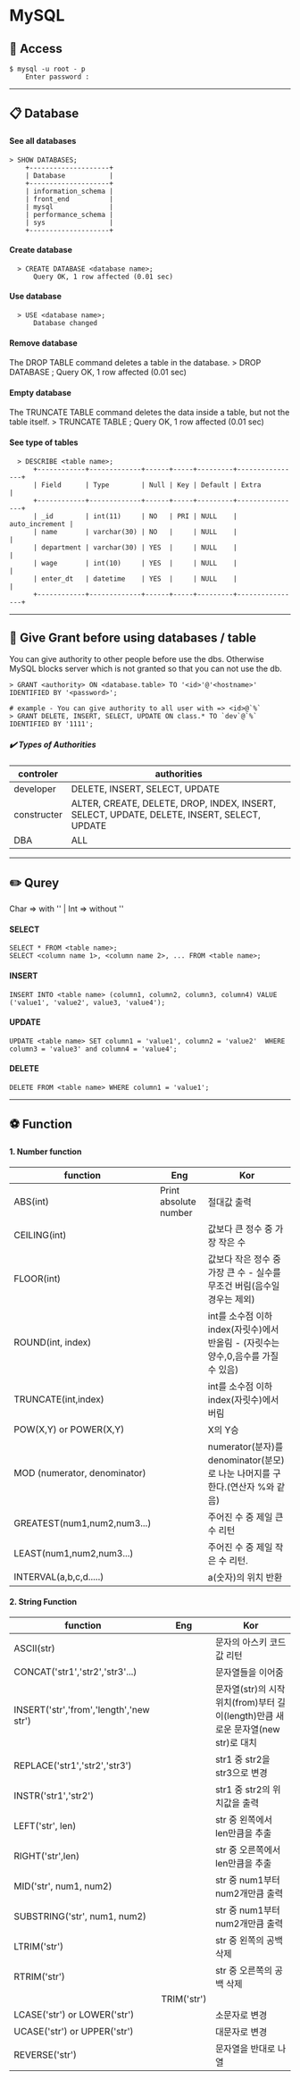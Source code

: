 # MySQL

## 🚪 Access
    $ mysql -u root - p
        Enter password : 
        
---------------------------

## 📋 Database
  #### See all databases
    > SHOW DATABASES;    
        +--------------------+
        | Database           |
        +--------------------+
        | information_schema |
        | front_end          |
        | mysql              |
        | performance_schema |
        | sys                |
        +--------------------+

  #### Create database
      > CREATE DATABASE <database name>;
          Query OK, 1 row affected (0.01 sec)

  #### Use database
      > USE <database name>;
          Database changed

  #### Remove database
  The DROP TABLE command deletes a table in the database.
      > DROP DATABASE <database name>;
          Query OK, 1 row affected (0.01 sec)
          
  #### Empty database
  The TRUNCATE TABLE command deletes the data inside a table, but not the table itself.
      > TRUNCATE TABLE <database name>;
          Query OK, 1 row affected (0.01 sec)

  #### See type of tables
      > DESCRIBE <table name>;
          +------------+-------------+------+-----+---------+----------------+
          | Field      | Type        | Null | Key | Default | Extra          |
          +------------+-------------+------+-----+---------+----------------+
          | _id        | int(11)     | NO   | PRI | NULL    | auto_increment |
          | name       | varchar(30) | NO   |     | NULL    |                |
          | department | varchar(30) | YES  |     | NULL    |                |
          | wage       | int(10)     | YES  |     | NULL    |                |
          | enter_dt   | datetime    | YES  |     | NULL    |                |
          +------------+-------------+------+-----+---------+----------------+

---------------------------------------------------------------

## 🔑 Give Grant before using databases / table
  You can give authority to other people before use the dbs.
  Otherwise MySQL blocks server which is not granted so that you can not use the db.
  
    > GRANT <authority> ON <database.table> TO '<id>'@'<hostname>' IDENTIFIED BY '<password>';
    
    # example - You can give authority to all user with => <id>@`%`
    > GRANT DELETE, INSERT, SELECT, UPDATE ON class.* TO `dev`@`%` IDENTIFIED BY '1111';

##### ✔️ Types of Authorities
|controler|authorities|
|------|---|
|developer|DELETE, INSERT, SELECT, UPDATE|
|constructer|ALTER, CREATE, DELETE, DROP, INDEX, INSERT, SELECT, UPDATE, DELETE, INSERT, SELECT, UPDATE|
|DBA|ALL|


----------------------------------------------------------------


## ✏️ Qurey
Char => with '' | Int => without ''

  #### SELECT 

    SELECT * FROM <table name>;
    SELECT <column name 1>, <column name 2>, ... FROM <table name>;
    
  #### INSERT

    INSERT INTO <table name> (column1, column2, column3, column4) VALUE ('value1', 'value2', value3, 'value4');

  #### UPDATE

    UPDATE <table name> SET column1 = 'value1', column2 = 'value2'  WHERE column3 = 'value3' and column4 = 'value4';

  #### DELETE 
  
    DELETE FROM <table name> WHERE column1 = 'value1';
   
   
---------------------------------------------------------------------

## ⚽ Function

  #### 1. Number function
  
  |function | Eng | Kor |
  |------|---|---|
  | ABS(int) | Print absolute number | 절대값 출력 |
  | CEILING(int) |  | 값보다 큰 정수 중 가장 작은 수 |
  |FLOOR(int)|  |값보다 작은 정수 중 가장 큰 수 - 실수를 무조건 버림(음수일 경우는 제외)|
  |ROUND(int, index)||int를 소수점 이하 index(자릿수)에서 반올림 - (자릿수는 양수,0,음수를 가질 수 있음)|
  |TRUNCATE(int,index)||int를 소수점 이하 index(자릿수)에서 버림|
  |POW(X,Y) or POWER(X,Y)||X의 Y승|
  |MOD (numerator, denominator)||numerator(분자)를 denominator(분모)로 나눈 나머지를 구한다.(연산자 %와 같음)|
  |GREATEST(num1,num2,num3...)||주어진 수 중 제일 큰 수 리턴|
  |LEAST(num1,num2,num3...)||주어진 수 중 제일 작은 수 리턴.|
  |INTERVAL(a,b,c,d.....)||a(숫자)의 위치 반환|
 
 
  #### 2. String Function

  |function | Eng | Kor |
  |------|---|---|
  |ASCII(str)||문자의 아스키 코드값 리턴|
  |CONCAT('str1','str2','str3'...)||문자열들을 이어줌|
  |INSERT('str','from','length','new str')||문자열(str)의 시작위치(from)부터 길이(length)만큼 새로운 문자열(new str)로 대치|
  |REPLACE('str1','str2','str3')||str1 중 str2을 str3으로 변경|
  |INSTR('str1','str2')||str1 중 str2의 위치값을 출력|
  |LEFT('str', len)||str 중 왼쪽에서 len만큼을 추출|
  |RIGHT('str',len)||str 중 오른쪽에서 len만큼을 추출|
  |MID('str', num1, num2)||str 중 num1부터 num2개만큼 출력|
  |SUBSTRING('str', num1, num2)||str 중 num1부터 num2개만큼 출력|
  |LTRIM('str')||str 중 왼쪽의 공백 삭제|
  |RTRIM('str')||str 중 오른쪽의 공백 삭제|
 	|TRIM('str')||양쪽 모두의 공백 삭제|
  |LCASE('str') or LOWER('str')||소문자로 변경|
  |UCASE('str') or UPPER('str')||대문자로 변경|
  |REVERSE('str')||문자열을 반대로 나열|
